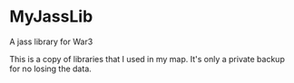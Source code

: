# MyJassLib
A jass library for War3

This is a copy of libraries that I used in my map. It's only a private backup for no losing the data.
